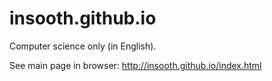 # insooth.github.io

Computer science only (in English).

See main page in browser: http://insooth.github.io/index.html

